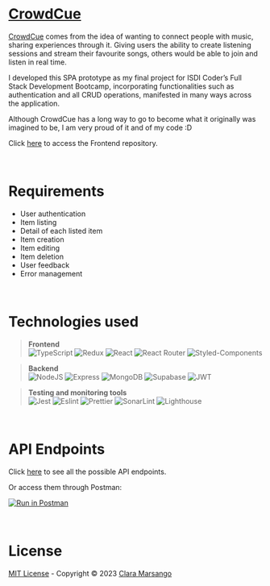 # [CrowdCue](https://crowdcue.netlify.app)

[CrowdCue](https://crowdcue.netlify.app) comes from the idea of wanting to connect people with music, sharing experiences through it. Giving users the ability to create listening sessions and stream their favourite songs, others would be able to join and listen in real time.

I developed this SPA prototype as my final project for ISDI Coder’s Full Stack Development Bootcamp, incorporating functionalities such as authentication and all CRUD operations, manifested in many ways across the application.

Although CrowdCue has a long way to go to become what it originally was imagined to be, I am very proud of it and of my code :D

Click [here](https://github.com/claramarsango/CrowdCue-frontend) to access the Frontend repository.

<br>

# Requirements

- User authentication
- Item listing
- Detail of each listed item
- Item creation
- Item editing
- Item deletion
- User feedback
- Error management

<br>

# Technologies used

> **Frontend** <br> ![TypeScript](https://img.shields.io/badge/TypeScript-007ACC?style=for-the-badge&logo=typescript&logoColor=white) ![Redux](https://img.shields.io/badge/Redux-593D88?style=for-the-badge&logo=redux&logoColor=white) ![React](https://img.shields.io/badge/React-20232A?style=for-the-badge&logo=react&logoColor=61DAFB) ![React Router](https://img.shields.io/badge/React_Router-CA4245?style=for-the-badge&logo=react-router&logoColor=white) ![Styled-Components](https://img.shields.io/badge/styled--components-DB7093?style=for-the-badge&logo=styled-components&logoColor=white)

> **Backend** <br> ![NodeJS](https://img.shields.io/badge/Node.js-339933?style=for-the-badge&logo=nodedotjs&logoColor=white) ![Express](https://img.shields.io/badge/Express.js-000000?style=for-the-badge&logo=express&logoColor=white) ![MongoDB](https://img.shields.io/badge/MongoDB-4EA94B?style=for-the-badge&logo=mongodb&logoColor=white) ![Supabase](https://img.shields.io/badge/Supabase-181818?style=for-the-badge&logo=supabase&logoColor=white) ![JWT](https://img.shields.io/badge/JWT-000000?style=for-the-badge&logo=JSON%20web%20tokens&logoColor=white)

> **Testing and monitoring tools** <br> ![Jest](https://img.shields.io/badge/Jest-C21325?style=for-the-badge&logo=jest&logoColor=white) ![Eslint](https://img.shields.io/badge/eslint-3A33D1?style=for-the-badge&logo=eslint&logoColor=white) ![Prettier](https://img.shields.io/badge/prettier-1A2C34?style=for-the-badge&logo=prettier&logoColor=F7BA3E) ![SonarLint](https://img.shields.io/badge/SonarLint-CB2029?style=for-the-badge&logo=sonarlint&logoColor=white) ![Lighthouse](https://img.shields.io/badge/Lighthouse-F44B21?style=for-the-badge&logo=Lighthouse&logoColor=white)

<br>

# API Endpoints

Click [here](endpoints.json) to see all the possible API endpoints.

Or access them through Postman:

[![Run in Postman](https://run.pstmn.io/button.svg)](https://app.getpostman.com/run-collection/25347560-2060349c-44d3-46a3-8709-df97909e1ffa?action=collection%2Ffork&collection-url=entityId%3D25347560-2060349c-44d3-46a3-8709-df97909e1ffa%26entityType%3Dcollection%26workspaceId%3D4f0d725c-aa9c-48b5-8d21-5e21571f5926)

<br>

# License

[MIT License](/LICENSE.txt) - Copyright © 2023 [Clara Marsango](https://github.com/claramarsango)
